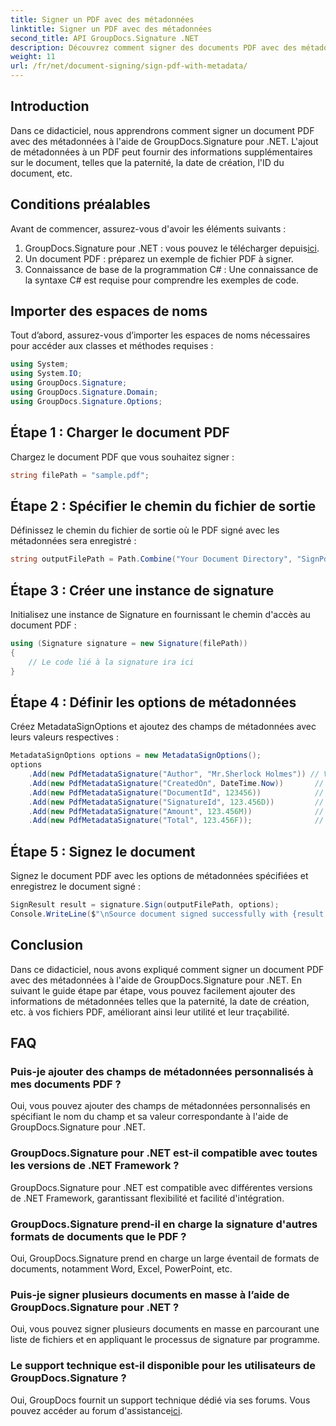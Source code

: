 ```yaml
---
title: Signer un PDF avec des métadonnées
linktitle: Signer un PDF avec des métadonnées
second_title: API GroupDocs.Signature .NET
description: Découvrez comment signer des documents PDF avec des métadonnées à l'aide de GroupDocs.Signature pour .NET. Améliorez facilement la traçabilité et l’authenticité des documents.
weight: 11
url: /fr/net/document-signing/sign-pdf-with-metadata/
---
```

## Introduction
Dans ce didacticiel, nous apprendrons comment signer un document PDF avec des métadonnées à l'aide de GroupDocs.Signature pour .NET. L'ajout de métadonnées à un PDF peut fournir des informations supplémentaires sur le document, telles que la paternité, la date de création, l'ID du document, etc.
## Conditions préalables
Avant de commencer, assurez-vous d'avoir les éléments suivants :
1.  GroupDocs.Signature pour .NET : vous pouvez le télécharger depuis[ici](https://releases.groupdocs.com/signature/net/).
2. Un document PDF : préparez un exemple de fichier PDF à signer.
3. Connaissance de base de la programmation C# : Une connaissance de la syntaxe C# est requise pour comprendre les exemples de code.
## Importer des espaces de noms
Tout d’abord, assurez-vous d’importer les espaces de noms nécessaires pour accéder aux classes et méthodes requises :
```csharp
using System;
using System.IO;
using GroupDocs.Signature;
using GroupDocs.Signature.Domain;
using GroupDocs.Signature.Options;
```
## Étape 1 : Charger le document PDF
Chargez le document PDF que vous souhaitez signer :
```csharp
string filePath = "sample.pdf";
```
## Étape 2 : Spécifier le chemin du fichier de sortie
Définissez le chemin du fichier de sortie où le PDF signé avec les métadonnées sera enregistré :
```csharp
string outputFilePath = Path.Combine("Your Document Directory", "SignPdfWithMetadata", "SignedWithMetadata.pdf");
```
## Étape 3 : Créer une instance de signature
Initialisez une instance de Signature en fournissant le chemin d'accès au document PDF :
```csharp
using (Signature signature = new Signature(filePath))
{
    // Le code lié à la signature ira ici
}
```
## Étape 4 : Définir les options de métadonnées
Créez MetadataSignOptions et ajoutez des champs de métadonnées avec leurs valeurs respectives :
```csharp
MetadataSignOptions options = new MetadataSignOptions();
options
    .Add(new PdfMetadataSignature("Author", "Mr.Sherlock Holmes")) // Valeur de chaîne
    .Add(new PdfMetadataSignature("CreatedOn", DateTime.Now))       // Valeurs DateHeure
    .Add(new PdfMetadataSignature("DocumentId", 123456))            // Valeur entière
    .Add(new PdfMetadataSignature("SignatureId", 123.456D))         // Valeur double
    .Add(new PdfMetadataSignature("Amount", 123.456M))              // Valeur décimale
    .Add(new PdfMetadataSignature("Total", 123.456F));              // Valeur flottante
```
## Étape 5 : Signez le document
Signez le document PDF avec les options de métadonnées spécifiées et enregistrez le document signé :
```csharp
SignResult result = signature.Sign(outputFilePath, options);
Console.WriteLine($"\nSource document signed successfully with {result.Succeeded.Count} signature(s).\nFile saved at {outputFilePath}.");
```

## Conclusion
Dans ce didacticiel, nous avons expliqué comment signer un document PDF avec des métadonnées à l'aide de GroupDocs.Signature pour .NET. En suivant le guide étape par étape, vous pouvez facilement ajouter des informations de métadonnées telles que la paternité, la date de création, etc. à vos fichiers PDF, améliorant ainsi leur utilité et leur traçabilité.
## FAQ
### Puis-je ajouter des champs de métadonnées personnalisés à mes documents PDF ?
Oui, vous pouvez ajouter des champs de métadonnées personnalisés en spécifiant le nom du champ et sa valeur correspondante à l'aide de GroupDocs.Signature pour .NET.
### GroupDocs.Signature pour .NET est-il compatible avec toutes les versions de .NET Framework ?
GroupDocs.Signature pour .NET est compatible avec différentes versions de .NET Framework, garantissant flexibilité et facilité d'intégration.
### GroupDocs.Signature prend-il en charge la signature d'autres formats de documents que le PDF ?
Oui, GroupDocs.Signature prend en charge un large éventail de formats de documents, notamment Word, Excel, PowerPoint, etc.
### Puis-je signer plusieurs documents en masse à l’aide de GroupDocs.Signature pour .NET ?
Oui, vous pouvez signer plusieurs documents en masse en parcourant une liste de fichiers et en appliquant le processus de signature par programme.
### Le support technique est-il disponible pour les utilisateurs de GroupDocs.Signature ?
 Oui, GroupDocs fournit un support technique dédié via ses forums. Vous pouvez accéder au forum d'assistance[ici](https://forum.groupdocs.com/c/signature/13).